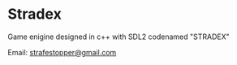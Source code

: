 # Stradex
Game enigine designed in c++ with SDL2 codenamed "STRADEX"

Email: strafestopper@gmail.com
